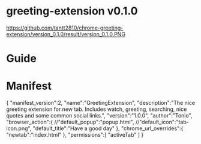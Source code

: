 # greeting-extension v0.1.0
https://github.com/tantt2810/chrome-greeting-extension/version_0.1.0/result/version_0.1.0.PNG

# Guide


# Manifest
{
   "manifest_version":2,
   "name":"GreetingExtension",
   "description":"The nice greeting extension for new tab. Includes watch, greeting, searching, nice quotes and some common social links.",
   "version":"1.0.0",
   "author":"Tonio",
   "browser_action":{
      //"default_popup":"popup.html",
      //"default_icon":"tab-icon.png",
      "default_title":"Have a good day"
   },
   "chrome_url_overrides":{
      "newtab":"index.html"
   },
   "permissions":[
      "activeTab"
   ]
}